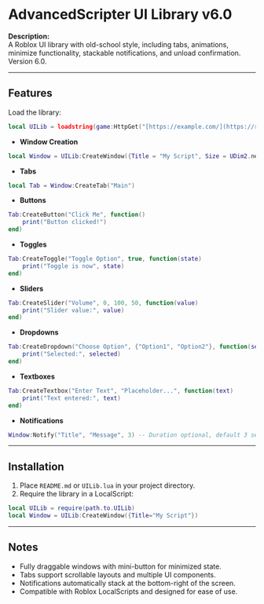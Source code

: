 # AdvancedScripter UI Library v6.0

**Description:**  
A Roblox UI library with old-school style, including tabs, animations, minimize functionality, stackable notifications, and unload confirmation. Version 6.0.

---

## Features

Load the library:

```lua
local UILib = loadstring(game:HttpGet("[https://example.com/](https://raw.githubusercontent.com/HacksCreator102/UILIB/refs/heads/main/source.lua)"))()
```

- **Window Creation**

```lua
local Window = UILib:CreateWindow({Title = "My Script", Size = UDim2.new(0, 500, 0, 350)})
```

- **Tabs**

```lua
local Tab = Window:CreateTab("Main")
```

- **Buttons**

```lua
Tab:CreateButton("Click Me", function()
    print("Button clicked!")
end)
```

- **Toggles**

```lua
Tab:CreateToggle("Toggle Option", true, function(state)
    print("Toggle is now", state)
end)
```

- **Sliders**

```lua
Tab:CreateSlider("Volume", 0, 100, 50, function(value)
    print("Slider value:", value)
end)
```

- **Dropdowns**

```lua
Tab:CreateDropdown("Choose Option", {"Option1", "Option2"}, function(selected)
    print("Selected:", selected)
end)
```

- **Textboxes**

```lua
Tab:CreateTextbox("Enter Text", "Placeholder...", function(text)
    print("Text entered:", text)
end)
```

- **Notifications**

```lua
Window:Notify("Title", "Message", 3) -- Duration optional, default 3 seconds
```

---

## Installation

1. Place `README.md` or `UILib.lua` in your project directory.
2. Require the library in a LocalScript:

```lua
local UILib = require(path.to.UILib)
local Window = UILib:CreateWindow({Title="My Script"})
```

---

## Notes

- Fully draggable windows with mini-button for minimized state.  
- Tabs support scrollable layouts and multiple UI components.  
- Notifications automatically stack at the bottom-right of the screen.  
- Compatible with Roblox LocalScripts and designed for ease of use.
